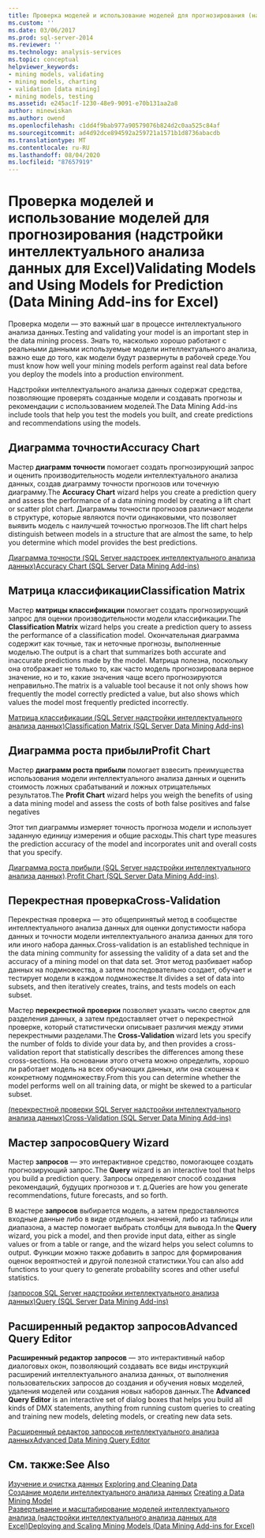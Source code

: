 ```yaml
---
title: Проверка моделей и использование моделей для прогнозирования (надстройки интеллектуального анализа данных для Excel) | Документация Майкрософт
ms.custom: ''
ms.date: 03/06/2017
ms.prod: sql-server-2014
ms.reviewer: ''
ms.technology: analysis-services
ms.topic: conceptual
helpviewer_keywords:
- mining models, validating
- mining models, charting
- validation [data mining]
- mining models, testing
ms.assetid: e245ac1f-1230-48e9-9091-e70b131aa2a8
author: minewiskan
ms.author: owend
ms.openlocfilehash: c1dd4f9bab977a90579076b824d2c0aa525c84af
ms.sourcegitcommit: ad4d92dce894592a259721a1571b1d8736abacdb
ms.translationtype: MT
ms.contentlocale: ru-RU
ms.lasthandoff: 08/04/2020
ms.locfileid: "87657919"
---
```

# <a name="validating-models-and-using-models-for-prediction-data-mining-add-ins-for-excel"></a><span data-ttu-id="b0443-102">Проверка моделей и использование моделей для прогнозирования (надстройки интеллектуального анализа данных для Excel)</span><span class="sxs-lookup"><span data-stu-id="b0443-102">Validating Models and Using Models for Prediction (Data Mining Add-ins for Excel)</span></span>
  <span data-ttu-id="b0443-103">Проверка модели — это важный шаг в процессе интеллектуального анализа данных.</span><span class="sxs-lookup"><span data-stu-id="b0443-103">Testing and validating your model is an important step in the data mining process.</span></span> <span data-ttu-id="b0443-104">Знать то, насколько хорошо работают с реальными данными используемые модели интеллектуального анализа, важно еще до того, как модели будут развернуты в рабочей среде.</span><span class="sxs-lookup"><span data-stu-id="b0443-104">You must know how well your mining models perform against real data before you deploy the models into a production environment.</span></span>  
  
 <span data-ttu-id="b0443-105">Надстройки интеллектуального анализа данных содержат средства, позволяющие проверять созданные модели и создавать прогнозы и рекомендации с использованием моделей.</span><span class="sxs-lookup"><span data-stu-id="b0443-105">The Data Mining Add-ins include tools that help you test the models you built, and create predictions and recommendations using the models.</span></span>  
  
## <a name="accuracy-chart"></a><span data-ttu-id="b0443-106">Диаграмма точности</span><span class="sxs-lookup"><span data-stu-id="b0443-106">Accuracy Chart</span></span>  
 <span data-ttu-id="b0443-107">Мастер **диаграмм точности** помогает создать прогнозирующий запрос и оценить производительность модели интеллектуального анализа данных, создав диаграмму точности прогнозов или точечную диаграмму.</span><span class="sxs-lookup"><span data-stu-id="b0443-107">The **Accuracy Chart** wizard helps you create a prediction query and assess the performance of a data mining model by creating a lift chart or scatter plot chart.</span></span> <span data-ttu-id="b0443-108">Диаграммы точности прогнозов различают модели в структуре, которые являются почти одинаковыми, что позволяет выявить модель с наилучшей точностью прогнозов.</span><span class="sxs-lookup"><span data-stu-id="b0443-108">The lift chart helps distinguish between models in a structure that are almost the same, to help you determine which model provides the best predictions.</span></span>  
  
 [<span data-ttu-id="b0443-109">Диаграмма точности &#40;SQL Server надстроек интеллектуального анализа данных&#41;</span><span class="sxs-lookup"><span data-stu-id="b0443-109">Accuracy Chart &#40;SQL Server Data Mining Add-ins&#41;</span></span>](accuracy-chart-sql-server-data-mining-add-ins.md)  
  
## <a name="classification-matrix"></a><span data-ttu-id="b0443-110">Матрица классификации</span><span class="sxs-lookup"><span data-stu-id="b0443-110">Classification Matrix</span></span>  
 <span data-ttu-id="b0443-111">Мастер **матрицы классификации** помогает создать прогнозирующий запрос для оценки производительности модели классификации.</span><span class="sxs-lookup"><span data-stu-id="b0443-111">The **Classification Matrix** wizard helps you create a prediction query to assess the performance of a classification model.</span></span> <span data-ttu-id="b0443-112">Окончательная диаграмма содержит как точные, так и неточные прогнозы, выполненные моделью.</span><span class="sxs-lookup"><span data-stu-id="b0443-112">The output is a chart that summarizes both accurate and inaccurate predictions made by the model.</span></span> <span data-ttu-id="b0443-113">Матрица полезна, поскольку она отображает не только то, как часто модель прогнозировала верное значение, но и то, какие значения чаще всего прогнозируются неправильно.</span><span class="sxs-lookup"><span data-stu-id="b0443-113">The matrix is a valuable tool because it not only shows how frequently the model correctly predicted a value, but also shows which values the model most frequently predicted incorrectly.</span></span>  
  
 [<span data-ttu-id="b0443-114">Матрица классификации &#40;SQL Server надстройки интеллектуального анализа данных&#41;</span><span class="sxs-lookup"><span data-stu-id="b0443-114">Classification Matrix &#40;SQL Server Data Mining Add-ins&#41;</span></span>](classification-matrix-sql-server-data-mining-add-ins.md)  
  
## <a name="profit-chart"></a><span data-ttu-id="b0443-115">Диаграмма роста прибыли</span><span class="sxs-lookup"><span data-stu-id="b0443-115">Profit Chart</span></span>  
 <span data-ttu-id="b0443-116">Мастер **диаграмм роста прибыли** помогает взвесить преимущества использования модели интеллектуального анализа данных и оценить стоимость ложных срабатываний и ложных отрицательных результатов.</span><span class="sxs-lookup"><span data-stu-id="b0443-116">The **Profit Chart** wizard helps you weigh the benefits of using a data mining model and assess the costs of both false positives and false negatives</span></span>  
  
 <span data-ttu-id="b0443-117">Этот тип диаграммы измеряет точность прогноза модели и использует заданную единицу измерения и общие расходы.</span><span class="sxs-lookup"><span data-stu-id="b0443-117">This chart type measures the prediction accuracy of the model and incorporates unit and overall costs that you specify.</span></span>  
  
 <span data-ttu-id="b0443-118">[Диаграмма роста прибыли &#40;SQL Server надстройки интеллектуального анализа данных&#41;](profit-chart-sql-server-data-mining-add-ins.md).</span><span class="sxs-lookup"><span data-stu-id="b0443-118">[Profit Chart &#40;SQL Server Data Mining Add-ins&#41;](profit-chart-sql-server-data-mining-add-ins.md).</span></span>  
  
## <a name="cross-validation"></a><span data-ttu-id="b0443-119">Перекрестная проверка</span><span class="sxs-lookup"><span data-stu-id="b0443-119">Cross-Validation</span></span>  
 <span data-ttu-id="b0443-120">Перекрестная проверка — это общепринятый метод в сообществе интеллектуального анализа данных для оценки допустимости набора данных и точности модели интеллектуального анализа данных для того или иного набора данных.</span><span class="sxs-lookup"><span data-stu-id="b0443-120">Cross-validation is an established technique in the data mining community for assessing the validity of a data set and the accuracy of a mining model on that data set.</span></span> <span data-ttu-id="b0443-121">Этот метод разбивает набор данных на подмножества, а затем последовательно создает, обучает и тестирует модели в каждом подмножестве.</span><span class="sxs-lookup"><span data-stu-id="b0443-121">It divides a set of data into subsets, and then iteratively creates, trains, and tests models on each subset.</span></span>  
  
 <span data-ttu-id="b0443-122">Мастер **перекрестной проверки** позволяет указать число сверток для разделения данных, а затем предоставляет отчет о перекрестной проверке, который статистически описывает различия между этими перекрестными разделами.</span><span class="sxs-lookup"><span data-stu-id="b0443-122">The **Cross-Validation** wizard lets you specify the number of folds to divide your data by, and then provides a cross-validation report that statistically describes the differences among these cross-sections.</span></span> <span data-ttu-id="b0443-123">На основании этого отчета можно определить, хорошо ли работает модель на всех обучающих данных, или она скошена к конкретному подмножеству.</span><span class="sxs-lookup"><span data-stu-id="b0443-123">From this you can determine whether the model performs well on all training data, or might be skewed to a particular subset.</span></span>  
  
 [<span data-ttu-id="b0443-124">&#40;перекрестной проверки SQL Server надстройки интеллектуального анализа данных&#41;</span><span class="sxs-lookup"><span data-stu-id="b0443-124">Cross-Validation &#40;SQL Server Data Mining Add-ins&#41;</span></span>](cross-validation-sql-server-data-mining-add-ins.md)  
  
## <a name="query-wizard"></a><span data-ttu-id="b0443-125">Мастер запросов</span><span class="sxs-lookup"><span data-stu-id="b0443-125">Query Wizard</span></span>  
 <span data-ttu-id="b0443-126">Мастер **запросов** — это интерактивное средство, помогающее создать прогнозирующий запрос.</span><span class="sxs-lookup"><span data-stu-id="b0443-126">The **Query** wizard is an interactive tool that helps you build a prediction query.</span></span> <span data-ttu-id="b0443-127">Запросы определяют способ создания рекомендаций, будущих прогнозов и т. д.</span><span class="sxs-lookup"><span data-stu-id="b0443-127">Queries are how you generate recommendations, future forecasts, and so forth.</span></span>  
  
 <span data-ttu-id="b0443-128">В мастере **запросов** выбирается модель, а затем предоставляются входные данные либо в виде отдельных значений, либо из таблицы или диапазона, а мастер помогает выбрать столбцы для вывода.</span><span class="sxs-lookup"><span data-stu-id="b0443-128">In the **Query** wizard, you pick a model, and then provide input data, either as single values or from a table or range, and the wizard helps you select columns to output.</span></span> <span data-ttu-id="b0443-129">Функции можно также добавить в запрос для формирования оценок вероятностей и другой полезной статистики.</span><span class="sxs-lookup"><span data-stu-id="b0443-129">You can also add functions to your query to generate probability scores and other useful statistics.</span></span>  
  
 [<span data-ttu-id="b0443-130">&#40;запросов SQL Server надстройки интеллектуального анализа данных&#41;</span><span class="sxs-lookup"><span data-stu-id="b0443-130">Query &#40;SQL Server Data Mining Add-ins&#41;</span></span>](query-sql-server-data-mining-add-ins.md)  
  
## <a name="advanced-query-editor"></a><span data-ttu-id="b0443-131">Расширенный редактор запросов</span><span class="sxs-lookup"><span data-stu-id="b0443-131">Advanced Query Editor</span></span>  
 <span data-ttu-id="b0443-132">**Расширенный редактор запросов** — это интерактивный набор диалоговых окон, позволяющий создавать все виды инструкций расширений интеллектуального анализа данных, от выполнения пользовательских запросов до создания и обучения новых моделей, удаления моделей или создания новых наборов данных.</span><span class="sxs-lookup"><span data-stu-id="b0443-132">The **Advanced Query Editor** is an interactive set of dialog boxes that helps you build all kinds of DMX statements, anything from running custom queries to creating and training new models, deleting models, or creating new data sets.</span></span>  
  
 [<span data-ttu-id="b0443-133">Расширенный редактор запросов интеллектуального анализа данных</span><span class="sxs-lookup"><span data-stu-id="b0443-133">Advanced Data Mining Query Editor</span></span>](advanced-data-mining-query-editor.md)  
  
## <a name="see-also"></a><span data-ttu-id="b0443-134">См. также:</span><span class="sxs-lookup"><span data-stu-id="b0443-134">See Also</span></span>  
 <span data-ttu-id="b0443-135">[Изучение и очистка данных](exploring-and-cleaning-data.md) </span><span class="sxs-lookup"><span data-stu-id="b0443-135">[Exploring and Cleaning Data](exploring-and-cleaning-data.md) </span></span>  
 <span data-ttu-id="b0443-136">[Создание модели интеллектуального анализа данных](creating-a-data-mining-model.md) </span><span class="sxs-lookup"><span data-stu-id="b0443-136">[Creating a Data Mining Model](creating-a-data-mining-model.md) </span></span>  
 [<span data-ttu-id="b0443-137">Развертывание и масштабирование моделей интеллектуального анализа &#40;надстройки интеллектуального анализа данных для Excel&#41;</span><span class="sxs-lookup"><span data-stu-id="b0443-137">Deploying and Scaling Mining Models &#40;Data Mining Add-ins for Excel&#41;</span></span>](deploying-and-scaling-mining-models-data-mining-add-ins-for-excel.md)  
  
  
